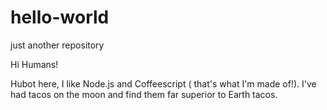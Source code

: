 # hello-world
just another repository

Hi Humans!

Hubot here, I like Node.js and Coffeescript ( that's what I'm made of!).
I've had tacos on the moon and find them far superior to Earth tacos.
